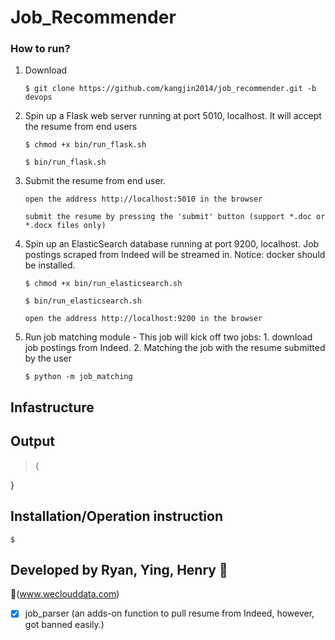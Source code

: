 # Job_Recommender

### How to run?

1. Download

       $ git clone https://github.com/kangjin2014/job_recommender.git -b devops

1. Spin up a Flask web server running at port 5010, localhost. It will accept the resume from end users

       $ chmod +x bin/run_flask.sh
    
       $ bin/run_flask.sh
       
2. Submit the resume from end user.

       open the address http://localhost:5010 in the browser
       
       submit the resume by pressing the 'submit' button (support *.doc or *.docx files only)
       
3. Spin up an ElasticSearch database running at port 9200, localhost. Job postings scraped from Indeed will be streamed in. Notice: docker should be installed. 

       $ chmod +x bin/run_elasticsearch.sh
       
       $ bin/run_elasticsearch.sh
       
       open the address http://localhost:9200 in the browser

3. Run job matching module - This job will kick off two jobs: 1. download job postings from Indeed. 2. Matching the job with the resume submitted by the user

       $ python -m job_matching

## Infastructure
    
## Output
    
> {
    
}

## Installation/Operation instruction

    $ 

## Developed by Ryan, Ying, Henry :koala: 

:link:(www.weclouddata.com)

- [x] job_parser (an adds-on function to pull resume from Indeed, however, got banned easily.)
